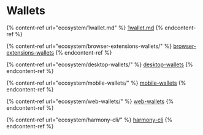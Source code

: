 # Wallets

{% content-ref url="ecosystem/1wallet.md" %}
[1wallet.md](ecosystem/1wallet.md)
{% endcontent-ref %}

{% content-ref url="ecosystem/browser-extensions-wallets/" %}
[browser-extensions-wallets](ecosystem/browser-extensions-wallets/)
{% endcontent-ref %}

{% content-ref url="ecosystem/desktop-wallets/" %}
[desktop-wallets](ecosystem/desktop-wallets/)
{% endcontent-ref %}

{% content-ref url="ecosystem/mobile-wallets/" %}
[mobile-wallets](ecosystem/mobile-wallets/)
{% endcontent-ref %}

{% content-ref url="ecosystem/web-wallets/" %}
[web-wallets](ecosystem/web-wallets/)
{% endcontent-ref %}

{% content-ref url="ecosystem/harmony-cli/" %}
[harmony-cli](ecosystem/harmony-cli/)
{% endcontent-ref %}

